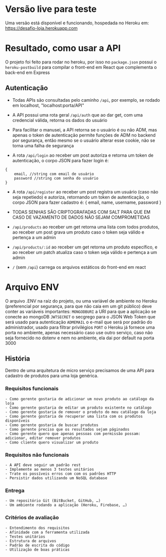 # Versão live para teste

Uma versão está disponível e funcionando, hospedada no Heroku em:
https://desafio-loja.herokuapp.com

# Resultado, como usar a API

O projeto foi feito para rodar no heroku, por isso no `package.json` possui o `heroku-postbuild` para compilar o front-end em React que complementa o back-end em Express

## Autenticação

- Todas APIs são consultadas pelo caminho `/api`, por exemplo, se rodado em localhost, "localhost:porta/API"
- A API possui uma rota geral `/api/auth` que ao dar get, com uma credencial válida, retorna os dados do usuário
- Para facilitar o manusei, a API retorna se o usuário é ou não ADM, mas apenas o token de autenticação permite funções de ADM no backend por segurança, então mesmo se o usuário alterar esse cookie, não se torna uma falha de segurança

- A rota `/api/login` ao receber um post autoriza e retorna um token de autenticação, o corpo JSON para fazer login é:

```
{
    email, //string com email de usuário
    password //string com senha do usuário
}
```

- A rota `/api/register` ao receber um post registra um usuário (caso não seja repetiedo) e autoriza, retornando um token de autenticação, o corpo JSON para fazer cadastro é:
  {
  email,
  name,
  username,
  password
  }
- TODAS SENHAS SÃO CRIPTOGRAFADAS COM SALT PARA QUE EM CASO DE VAZAMENTO DE DADOS NÃO SEJAM COMPROMETIDAS

- `/api/products` ao receber um get retorna uma lista com todos produtos, ao receber um post grava um produto caso o token seja válido e pertença a um admin

- `/api/products/:id` ao receber um get retorna um produto específico, e ao receber um patch atualiza caso o token seja válido e pertença a um admin

- `/` (sem `/api`) carrega os arquivos estáticos do front-end em react

# Arquivo ENV

O arquivo .ENV na raíz do projeto, ou uma variável de ambiente no Heroku (preferencial por segurança, para que não caia em um git público)
deve conter as variáveis importantes:
`MONGODBURI` a URI para que a aplicação se conecte ao mongoDB
`JWTSECRET` o secgrego para o JSON Web Token que será usado para autenticação
`ADMEMAIL` o e-mail que será por padrão do administrador, usado para filtrar privilégios
`PORT` o Heroku já fornece uma porta no ambiente, apenas necessário caso use outro serviço, caso não seja fornecido no dotenv e nem no ambiente, ela dai por default na porta 3000

## História

Dentro de uma arquitetura de micro serviço precisamos de uma API para cadastro de produtos para uma loja genérica.

### Requisitos funcionais

    - Como gerente gostaria de adicionar um novo produto ao catálogo da loja
    - Como gerente gostaria de editar um produto existente no catálogo
    - Como gerente gostaria de remover o produto do meu catálogo da loja
    - Como gerente gostaria de recuperar uma lista com os produtos disponíveis
    - Como gerente gostaria de buscar produtos
    - Como gerente preciso que os resultados sejam páginados
    - Como gerente quero que apenas pessoas com permissão possam: adicionar, editar remover produtos
    - Como cliente quero visualizar um produto

### Requisitos não funcionais

    - A API deve seguir um padrão rest
    - Implemente ao menos 3 testes unitários
    - Trate os possíveis erros com com os padrões HTTP
    - Persistir dados utilizando um NoSQL database

### Entrega

    - Um repositório Git (BitBucket, GitHub, …)
    - Um ambiente rodando a aplicação (Heroku, Firebase, …)

### Critérios de avaliação

    - Entendimento dos requisitos
    - Afinidade com a ferramenta utilizada
    - Testes unitários
    - Estrutura de arquivos
    - Padrão de escrita do código
    - Utilização de boas práticas

